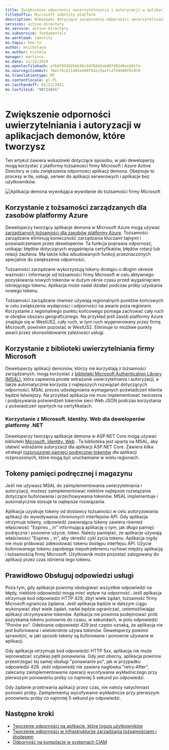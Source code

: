 ```yaml
---
title: Zwiększenie odporności uwierzytelniania i autoryzacji w aplikacjach demonów, które tworzysz
titleSuffix: Microsoft identity platform
description: Wskazówki dotyczące zwiększenia odporności uwierzytelniania i autoryzacji w aplikacji demona przy użyciu platformy tożsamości firmy Microsoft
services: active-directory
ms.service: active-directory
ms.subservice: fundamentals
ms.workload: identity
ms.topic: how-to
author: knicholasa
ms.author: nichola
manager: martinco
ms.date: 11/23/2020
ms.openlocfilehash: a7b8f893026bb96c8d768d2e6d07d0240ecb81fa
ms.sourcegitcommit: 78ecfbc831405e8d0f932c9aafcdf59589f81978
ms.translationtype: MT
ms.contentlocale: pl-PL
ms.lasthandoff: 01/23/2021
ms.locfileid: "98724845"
---
```

# <a name="increase-the-resilience-of-authentication-and-authorization-in-daemon-applications-you-develop"></a>Zwiększenie odporności uwierzytelniania i autoryzacji w aplikacjach demonów, które tworzysz

Ten artykuł zawiera wskazówki dotyczące sposobu, w jaki deweloperzy mogą korzystać z platformy tożsamości firmy Microsoft i Azure Active Directory w celu zwiększenia odporności aplikacji demona. Obejmuje to procesy w tle, usługi, serwer do aplikacji serwerowych i aplikacje bez użytkowników.

![Aplikacja demona wywołująca wywołanie do tożsamości firmy Microsoft](media/resilience-daemon-app/calling-microsoft-identity.png)

## <a name="use-managed-identities-for-azure-resources"></a>Korzystanie z tożsamości zarządzanych dla zasobów platformy Azure

Deweloperzy tworzący aplikacje demona w Microsoft Azure mogą używać [zarządzanych tożsamości dla zasobów platformy Azure](../managed-identities-azure-resources/overview.md). Tożsamości zarządzane eliminują konieczność zarządzania kluczami tajnymi i poświadczeniami przez deweloperów. Ta funkcja poprawia odporność, unikając błędów dotyczących wygaśnięcia certyfikatów, błędów rotacji lub relacji zaufania. Ma także kilka wbudowanych funkcji przeznaczonych specjalnie do zwiększenia odporności.

Tożsamości zarządzane wykorzystują tokeny dostępu o długim okresie ważności i informacje od tożsamości firmy Microsoft w celu aktywnego pozyskiwania nowych tokenów w dużym oknie czasu przed wygaśnięciem istniejącego tokenu. Aplikacja może nadal działać podczas próby uzyskania nowego tokenu.

Tożsamości zarządzane również używają regionalnych punktów końcowych w celu zwiększenia wydajności i odporności na awarie poza regionem. Korzystanie z regionalnego punktu końcowego pomaga zachować cały ruch w obrębie obszaru geograficznego. Na przykład jeśli zasób platformy Azure znajduje się w WestUS2, cały ruch, w tym ruch wygenerowany przez firmę Microsoft, powinien pozostać w WestUS2. Eliminuje to możliwe punkty awarii przez skonsolidowanie zależności usługi.

## <a name="use-the-microsoft-authentication-library"></a>Korzystanie z biblioteki uwierzytelniania firmy Microsoft

Deweloperzy aplikacji demonów, którzy nie korzystają z tożsamości zarządzanych, mogą korzystać z [biblioteki Microsoft Authentication Library (MSAL)](../develop/msal-overview.md), która zapewnia proste wdrażanie uwierzytelniania i autoryzacji, a także automatycznie korzysta z najlepszych rozwiązań dotyczących odporności. MSAL proces udostępniania wymaganych poświadczeń klienta będzie łatwiejszy. Na przykład aplikacja nie musi implementować tworzenia i podpisywania potwierdzeń tokenów sieci Web JSON podczas korzystania z poświadczeń opartych na certyfikatach.

### <a name="use-microsoftidentityweb-for-net-developers"></a>Korzystanie z Microsoft. Identity. Web dla deweloperów platformy .NET

Deweloperzy tworzący aplikacje demona w ASP.NET Core mogą używać biblioteki [Microsoft. Identity. Web](../develop/microsoft-identity-web.md) . Ta biblioteka jest oparta na MSAL, aby ułatwić wdrażanie autoryzacji dla aplikacji ASP.NET Core. Zawiera kilka strategii [rozproszonej pamięci podręcznej tokenów](https://github.com/AzureAD/microsoft-identity-web/wiki/token-cache-serialization#distributed-token-cache) dla aplikacji rozproszonych, które mogą być uruchamiane w wielu regionach.

## <a name="cache-and-store-tokens"></a>Tokeny pamięci podręcznej i magazynu

Jeśli nie używasz MSAL do zaimplementowania uwierzytelniania i autoryzacji, możesz zaimplementować niektóre najlepsze rozwiązania dotyczące buforowania i przechowywania tokenów. MSAL implementuje i automatycznie stosuje te najlepsze rozwiązania.

Aplikacja uzyskuje tokeny od dostawcy tożsamości w celu autoryzowania aplikacji do wywoływania chronionych interfejsów API. Gdy aplikacja otrzymuje tokeny, odpowiedź zawierająca tokeny zawiera również właściwość "Expires \_ in" informującą aplikację o tym, jak długo pamięć podręczna i ponowne użycie, token. Należy pamiętać, że aplikacje używają właściwości "Expires \_ in", aby określić cykl życia tokenu. Aplikacja nigdy nie musi próbować zdekodować tokenu dostępu interfejsu API. Użycie buforowanego tokenu zapobiega niepotrzebnemu ruchowi między aplikacją i tożsamością firmy Microsoft. Użytkownik może pozostać zalogowany do aplikacji przez czas istnienia tego tokenu.

## <a name="properly-handle-service-responses"></a>Prawidłowo Obsługuj odpowiedzi usługi

Poza tym, gdy aplikacje powinny obsługiwać wszystkie odpowiedzi na błędy, niektóre odpowiedzi mogą mieć wpływ na odporność. Jeśli aplikacja otrzymuje kod odpowiedzi HTTP 429, zbyt wiele żądań, tożsamość firmy Microsoft ogranicza żądania. Jeśli aplikacja będzie w dalszym ciągu wykonywać zbyt wiele żądań, nadal będzie ograniczać, uniemożliwiając aplikacji otrzymywanie tokenów. Aplikacja nie powinna podejmować prób pozyskania tokenu ponownie do czasu, w sekundach, w polu odpowiedzi "Ponów po". Odebranie odpowiedzi 429 jest często oznaką, że aplikacja nie jest buforowana i wielokrotnie używa tokenów. Deweloperzy powinni sprawdzić, w jaki sposób tokeny są buforowane i ponownie używane w aplikacji.

Gdy aplikacja otrzymuje kod odpowiedzi HTTP 5xx, aplikacja nie może wprowadzać szybkiej pętli ponawiania. Gdy jest obecny, aplikacja powinna przestrzegać tej samej obsługi "ponawianie po", jak w przypadku odpowiedzi 429. Jeśli odpowiedź nie zawiera nagłówka "retry-After", zalecamy zaimplementowanie operacji wycofywania wykładniczego przy pierwszym ponowieniu próby co najmniej 5 sekund po odpowiedzi.

Gdy żądanie przetrwania aplikacji przez czas, nie należy natychmiast ponowić próby. Zaimplementuj wycofywanie wykładnicze przy pierwszym ponowieniu próby co najmniej 5 sekund po odpowiedzi.

## <a name="next-steps"></a>Następne kroki

- [Tworzenie odporności na aplikacje, które logują użytkowników](resilience-client-app.md)
- [Tworzenie odporności w infrastrukturze zarządzania tożsamościami i dostępem](resilience-in-infrastructure.md)
- [Odporność na kompilacje w systemach CIAM](resilience-b2c.md)